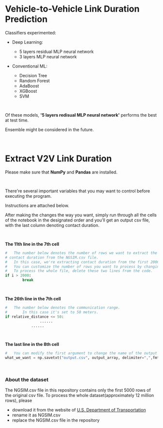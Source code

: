# **Vehicle-to-Vehicle Link Duration Prediction**

Classifiers experimented:

- Deep Learning:
  - 5 layers residual MLP neural network
  - 3 layers MLP neural network

- Conventional ML:
  - Decision Tree
  - Random Forest
  - AdaBoost
  - XGBoost
  - SVM

<br>

Of these models, **'5 layers redisual MLP neural network'** performs the best at test time.

Ensemble might be considered in the future. 

<br>

# **Extract V2V Link Duration**

Please make sure that **NumPy** and **Pandas** are installed. 

<br>

There're several important variables that you may want to control before executing the program.

Instructions are attached below. 

After making the changes the way you want, simply run through all the cells of the notebook in the designated order and you'll get an output csv file, with the last column denoting contact duration.

<br>

**The 11th line in the 7th cell**

```python
# 	The number below denotes the number of rows we want to extract the 
# contact duration from the NGSIM.csv file. 
# 	In this case, we're extracting contact duration from the first 2000 rows.
# 	You can customize the number of rows you want to process by changing the number.
# 	To process the whole file, delete these two lines from the code.
if i > 2000:  
        break
```

<br>

**The 26th line in the 7th cell**

```python
# 	The number below denotes the communication range.
#		In this case it's set to 50 meters. 
if relative_distance <= 50:  
				......
    		......
```

<br>

**The last line in the 8th cell**

```python
# 	You can modify the first argument to change the name of the output csv file
what_we_want = np.savetxt("output.csv", output_array, delimiter=",",fmt = "%s")
```

<br>

### **About the dataset**

The NGSIM.csv file in this repository contains only the first 5000 rows of the original csv file. To process the whole dataset(approximately 12 million rows), please

- download it from the website of [U.S. Department of Transportation](https://catalog.data.gov/dataset/next-generation-simulation-ngsim-vehicle-trajectories)
- rename it as NGSIM.csv 
- replace the NGSIM.csv file in the repository
